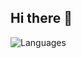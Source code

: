 ## Hi there 👋
![Languages](https://github-readme-stats.vercel.app/api/top-langs/?username=moisesmmele&layout=compact&hide_border=true&theme=dark&bg_color=0d1117)



<!--
**moisesmmele/moisesmmele** is a ✨ _special_ ✨ repository because its `README.md` (this file) appears on your GitHub profile.

Here are some ideas to get you started:

- 🔭 I’m currently working on ...
- 🌱 I’m currently learning ...
- 👯 I’m looking to collaborate on ...
- 🤔 I’m looking for help with ...
- 💬 Ask me about ...
- 📫 How to reach me: ...
- 😄 Pronouns: ...
- ⚡ Fun fact: ...
-->
